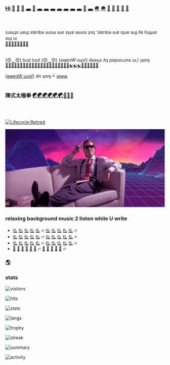 ### [Hi](https://youtu.be/I6FmwBPDT-w) [👋](https://youtu.be/pcLBtRMiyxA) [🐑](https://youtu.be/JgFgnXtF9Cc) [🐇](https://youtu.be/t3j_lyTrtG0) [🕳️](https://youtu.be/kfFuckTgnc4) [🤖](https://youtu.be/GcMXQZ69lSI) [🕳️](https://youtu.be/qHAKqVvGj3w) [🕳️](https://youtu.be/uFQhn8RW0Nk) [🕳️](https://youtu.be/atMdf0rhbpI) [🕳️](https://youtu.be/BVLvQcO7JGk) [🕳️](https://youtu.be/HbBmZPb2spk) [🕳️](https://youtu.be/6T_Rj47nm0Q) [🕳️](https://youtu.be/xy-NQzeXhYg) [👀](https://youtu.be/ZVPolwmpOUo) [🕳️](https://youtu.be/5i0u4jFmE78) [🪖](https://youtu.be/tHxf17yJsKs) [🪖](https://imgur.com/uNYH2pI) [🐑](https://youtu.be/1IIPJQ-1jlc) [🦠](https://youtu.be/QQPOdklAU3c) [🦠](https://youtu.be/gVZJb9aPd5s) [🐜](https://www.youtube.com/shorts/PIL-rOqlUog) [🚂](https://youtu.be/2wZ7acowkC4)
<br><br>
sɹǝɥʇo uɐɥʇ slɐnbǝ ǝɹoɯ ǝɹɐ sʇuɐ ǝɯos ʇnq 'slɐnbǝ ǝɹɐ sʇuɐ ǝɥʇ llɐ llᴉɥʇuɐ ǝɥʇ uᴉ<br>
[🐜](https://youtu.be/W5DIOT23uFo)[🐜](https://youtu.be/xy-NQzeXhYg)[🐜](https://youtu.be/NuHvkU_gpMk)[🐜](https://youtu.be/JrBdYmStZJ4)[🐜](https://youtu.be/-6Wu0Q7x5D0)[🐜]()[🐜]()[🐜]()
<br><br><br>
(😍‿😍) tuut tuut (😍‿😍) (ǝǝɟɐɔW˙uɥoſ) dǝǝɥs ʎq pǝpuoɹɹns ɯ,I ¡ʞɔnɟ<br>
[🚂](https://youtu.be/2wZ7acowkC4)[🚃](https://youtu.be/q_qgVn-Op7Q)[🚃](https://youtu.be/RBJj_UwkSyc)[🚃](https://youtu.be/dgsqX-IxrKc)[🐑](https://youtu.be/ONifZ2NMMow)[👀](https://youtu.be/qh2QVTQ3NOw)[👀](https://youtu.be/bTpt5JH4TWs)[👀](https://youtu.be/I2BC4lKWTOQ)[👀](https://youtu.be/Boq7rlWzVRI)[👀](https://youtu.be/pcWRQTOrN4o)[🐑](https://youtu.be/kZgE_sUrXFY)[🐑](https://youtu.be/sutgWjz10sM)[🐑](https://youtu.be/zCBNwGHPZ2M)[🐑](https://youtu.be/_mkiGMtbrPM)[🐑](https://youtu.be/1zqAfRtMZSg)[🐑](https://youtu.be/O_Ed-GWY5zw)[🐑](https://youtu.be/23EmJYSjW-g)[🐑](https://youtu.be/Xtr13I2ZXC8)[🐑](https://youtu.be/rpQ8ipjg1b0)[🐑](https://youtu.be/gI4UpBjdJ3s)[🐑](https://youtu.be/j_y88KAPKW0)[🐑](https://youtu.be/ZVmMvH84DFg)[☯](https://youtu.be/gXQ32ooefxA)[☯](https://youtu.be/GMI1OYUv4Qo)[☯](https://youtu.be/hvBKeyyjVjQ)[🥋](https://youtu.be/uaTyX8z1Zg0)[🖕](https://youtu.be/3fGQ8pF3wYU)[🖕](https://youtu.be/Xyzmv4390Z8)[🐑](https://youtu.be/7O-C49VpS30)[🐑]()[🐺]()
<br><br>
([ǝǝɟɐɔW uɥoſ](https://youtu.be/_hBjxVNA0i4)) dn ʞɔnɟ ┴ [ǝʞɐʍ](https://youtu.be/GLIv191WQSo)
<br><br>
### 陳式太極拳 [☯](https://youtu.be/g0LkJ2bv1rg)[☯](https://youtu.be/JywRX-ZGmW4)[☯](https://youtu.be/jXGhcdhdMGs)[☯](https://youtu.be/RIn2ksyivT8)[☯](https://www.youtube.com/shorts/aN_h3Rqjj6k)[☯](https://youtu.be/CE9vH3vtrr4)[🥋](https://youtu.be/qpG__DSvAyk)[🥋](https://youtu.be/eCbmg4Zt_QA)[🥋](https://youtu.be/g2c_-9kIjyU)
<br><br>

[![Lifecycle:Retired](https://img.shields.io/badge/Lifecycle-Retired-d45500)](https://youtu.be/cdFIgYXHQQ8?t=180)<br>

[![Image](https://github.com/f1f47a23/f1f47a23/blob/main/mareux.jpg)](https://youtu.be/SlHSr-6ji0w)
### relaxing background music 2 listen while U write
- [仫](https://www.youtube.com/watch?v=IiE3-UkyV10&list=OLAK5uy_kLGJaJE5kzPNpI4SzcOfoZ5kl1KyH0Hro) [仫](https://www.youtube.com/watch?v=RBaZ3DCD3Lg&list=OLAK5uy_nTcjFDat0k_ZW85QestrqUOSN6VcLKPc4) [仫](https://www.youtube.com/watch?v=5zU-nOSI5z8&list=OLAK5uy_nMQ4kBeeov7vbF3kYkbT5PMkg3OJe_GPw) [仫](https://www.youtube.com/watch?v=1isbA6Pi69g&list=OLAK5uy_nQg_37r7nCYHjkbGloyuDagPfzPsFl1lk) [仫](https://www.youtube.com/watch?v=x3sp8EZoeiI&list=OLAK5uy_nedbEA6XqA5IE1bY0zHArICKXZgjbkd3s) 🔥 [仫](https://www.youtube.com/watch?v=YOhhnIpJqpg&list=OLAK5uy_k45Hdd-NJDgmRTYJIL_Ps7w-Jr4mD24Y4) [仫](https://www.youtube.com/watch?v=2hnOeE7UwWE&list=OLAK5uy_kXX_fQkcXhNEf1D4yoaUeo5CK75SddSWc) [仫](https://www.youtube.com/watch?v=wQvLzls6mIQ&list=OLAK5uy_lermRu9ku4ACmgwzF5T1Ow0LCD9cPvHQc) [仫](https://www.youtube.com/watch?v=Js7VM9_3XIQ&list=OLAK5uy_mk2yz0S4z79EX0CHV49XbFJ89vKuytKGU) [仫](https://www.youtube.com/watch?v=hSB7Rt1Pg0k&list=OLAK5uy_nbqeSy3P-zjLNPlMMlUFhADgQ6TK_bCcU) 🔥 
- [仫](https://www.youtube.com/watch?v=6_pzxGopk_Y&list=OLAK5uy_m2Pg3-RWe6wJHPqJLOUML9AuU0GhaA5KE) [仫](https://www.youtube.com/watch?v=dFd3W5WiJsI&list=OLAK5uy_l33qHsx99TOLnQrHanHBwjPI_HDTgfoRM) [仫](https://www.youtube.com/watch?v=BFdJtGb2qz8&list=OLAK5uy_mKGWoQvd00SsNtKeh_q8D3OiH8tzy-HSM) [仫](https://www.youtube.com/watch?v=IKXNj-oNPRI&list=OLAK5uy_m-Lvwr-S-56SgVN-ctVcgdmY85hVoC7TM) [仫](https://www.youtube.com/watch?v=O3CtVYEFIiU&list=OLAK5uy_mL1l2HPLX9MIlJjTjvzoFLKGh2lPUamTM) 🔥 [仫](https://www.youtube.com/watch?v=TcV3gaiEQN8&list=OLAK5uy_nEkqKbNYnvJk8zFD4TKdI-69ZeSoqEysU) [仫](https://www.youtube.com/watch?v=GymoJnPlubE&list=OLAK5uy_kzBWUkDjf5H-Xyd1XkchCfhDukwbRj8Yc) [仫](https://www.youtube.com/watch?v=tng8dphqXzw&list=OLAK5uy_nL7wlOrWiVAiloUuSJ5u4xWppJSmtTrQE) [仫](https://www.youtube.com/watch?v=9AFQ4bErcmQ&list=OLAK5uy_m6Aydj_9UxGX82nw2N_VvGha4hQ9pY1_M) [仫](https://www.youtube.com/watch?v=XbbZhFQiyeo&list=OLAK5uy_nU52NBUv9RmXChg6_UzUbt7dZ1ceFKGfA) 🔥 
- [仫](https://www.youtube.com/watch?v=OcACj5AW81o&list=OLAK5uy_nxEzAhowCQf9spTvzYMlHMdg_d3OMD-vc) [仫](https://www.youtube.com/watch?v=oUzexxIynus&list=OLAK5uy_mLoKtIJTgKybUsqs_DYQLcHdOfz6XPlVA) [仫](https://www.youtube.com/watch?v=HBDtQaRkPgU&list=OLAK5uy_nADgxjert4-12ysTNR7ct-YweirSRHfUA) [仫](https://www.youtube.com/watch?v=On0_biuPLTk&list=OLAK5uy_kwyvx_qUkePrdYOF2v34Na8WJm7_jR9GU) [仫](https://www.youtube.com/watch?v=5KGQUlV4v3M&list=OLAK5uy_liJQCOEqARABXDm7MunMQ02kpa8-q3h5Y) 🔥 [仫](https://www.youtube.com/watch?v=7tobkfDOMaU&list=OLAK5uy_lT8kogUO2AG4YLB7Iju7LKH83aX7xjiek) [仫](https://www.youtube.com/watch?v=WdaLgZPBC4I&list=OLAK5uy_ky1URAv8NLWZatHsrO7iJpM5x1wJQx3n0) [仫]() [仫]() [仫]() 🔥 
- [🎻](https://youtu.be/eGbHnJCDMyE) [🎻](https://youtu.be/dFCimYVTpDo) [🎻](https://youtu.be/etB4RWEtmd0) [🎻](https://youtu.be/-F-QJgC3lI8) [🎻](https://youtu.be/wXCrZ0Z5EBQ) [🎻](https://youtu.be/T2qQrdOTRKg) 🔥 [🎻](https://youtu.be/1f7o-aSJe6g) [🎻](https://youtu.be/Vi5LhzrO-5g) [🎻](https://youtu.be/CRd1sXmTcA0) [🎻](https://youtu.be/8BFyrow1V0w) [🎻](https://youtu.be/tGh4FcZKekA) 🔥 


### [🌎](https://f1f47a23.github.io/)



### stats

![visitors](https://komarev.com/ghpvc/?username=f1f47a23&color=blueviolet&label=ǝɹǝɥ-ƃuᴉop-∩-ɹ-llǝɥ-┴-ʇɐɥʍ-ʎǝɥ)

![hits](https://hits.seeyoufarm.com/api/count/incr/badge.svg?url=https%3A%2F%2Fgithub.com%2Ff1f47a231212%2Fhit-counter)

![stats](https://github-readme-stats.vercel.app/api?username=f1f47a23&theme=blue-green)

![langs](https://github-readme-stats.vercel.app/api/top-langs/?username=f1f47a23&theme=blue-green)

![trophy](https://github-profile-trophy.vercel.app/api/?username=f1f47a23)

![streak](https://github-readme-streak-stats.herokuapp.com/?user=f1f47a23)

![summary](https://github-profile-summary-cards.vercel.app/api/cards/profile-details?username=f1f47a23&theme=vue)



![activity](https://activity-graph.herokuapp.com/graph?username=f1f47a23&theme=minimal)




